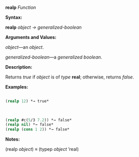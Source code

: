 **realp** *Function* 



**Syntax:** 



**realp** *object → generalized-boolean* 



**Arguments and Values:** 



*object*—an *object*. 



*generalized-boolean*—a *generalized boolean*. 



**Description:** 



Returns *true* if *object* is of *type* **real**; otherwise, returns *false*. 



**Examples:**
```lisp
 
(realp 12) *→ true* 

 
 
(realp #c(5/3 7.2)) *→ false* 
(realp nil) *→ false* 
(realp (cons 1 2)) *→ false* 

```
**Notes:** 



(realp *object*) *≡* (typep *object* ’real) 



